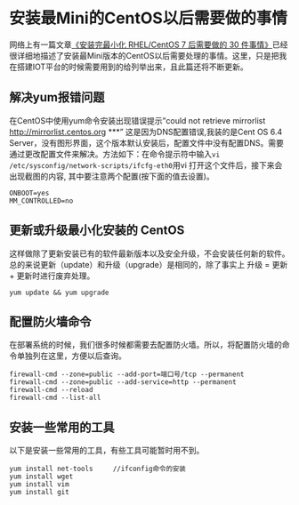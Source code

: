 # 安装最Mini的CentOS以后需要做的事情 #

网络上有一篇文章[《安装完最小化 RHEL/CentOS 7 后需要做的 30 件事情》]("https://linux.cn/article-5341-1.html")已经很详细地描述了安装最Mini版本的CentOS以后需要处理的事情。这里，只是把我在搭建IOT平台的时候需要用到的给列举出来，且此篇还将不断更新。

## 解决yum报错问题 ##

在CentOS中使用yum命令安装出现错误提示”could not retrieve mirrorlist http://mirrorlist.centos.org ***” 这是因为DNS配置错误,我装的是Cent OS 6.4 Server，没有图形界面，这个版本默认安装后，配置文件中没有配置DNS。需要通过更改配置文件来解决。方法如下：在命令提示符中输入`vi  /etc/sysconfig/network-scripts/ifcfg-eth0`用vi 打开这个文件后，接下来会出现截图的内容, 其中要注意两个配置(按下面的值去设置)。

    ONBOOT=yes
    MM_CONTROLLED=no

## 更新或升级最小化安装的 CentOS #

这样做除了更新安装已有的软件最新版本以及安全升级，不会安装任何新的软件。总的来说更新（update）和升级（upgrade）是相同的，除了事实上 升级 = 更新 + 更新时进行废弃处理。

    yum update && yum upgrade

## 配置防火墙命令 ##

在部署系统的时候，我们很多时候都需要去配置防火墙。所以，将配置防火墙的命令单独列在这里，方便以后查询。

    firewall-cmd --zone=public --add-port=端口号/tcp --permanent
    firewall-cmd --zone=public --add-service=http --permanent
    firewall-cmd --reload
    firewall-cmd --list-all

## 安装一些常用的工具 ##

以下是安装一些常用的工具，有些工具可能暂时用不到。

    yum install net-tools     //ifconfig命令的安装
    yum install wget
    yum install vim
    yum install git